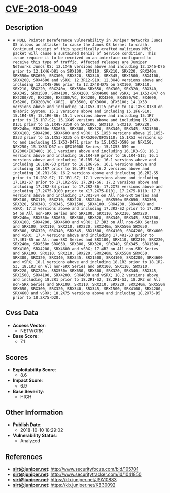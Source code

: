 
# [CVE-2018-0049](http://www.securityfocus.com/bid/105701)

## Description

- `A NULL Pointer Dereference vulnerability in Juniper Networks Junos OS allows an attacker to cause the Junos OS kernel to crash. Continued receipt of this specifically crafted malicious MPLS packet will cause a sustained Denial of Service condition. This issue require it to be received on an interface configured to receive this type of traffic. Affected releases are Juniper Networks Junos OS: 12.1X46 versions above and including 12.1X46-D76 prior to 12.1X46-D81 on SRX100, SRX110, SRX210, SRX220, SRX240m, SRX550m SRX650, SRX300, SRX320, SRX340, SRX345, SRX1500, SRX4100, SRX4200, SRX4600 and vSRX; 12.3R12-S10; 12.3X48 versions above and including 12.3X48-D66 prior to 12.3X48-D75 on SRX100, SRX110, SRX210, SRX220, SRX240m, SRX550m SRX650, SRX300, SRX320, SRX340, SRX345, SRX1500, SRX4100, SRX4200, SRX4600 and vSRX; 14.1X53-D47 on EX2200/VC, EX3200, EX3300/VC, EX4200, EX4300, EX4550/VC, EX4600, EX6200, EX8200/VC (XRE), QFX3500, QFX3600, QFX5100; 14.1X53 versions above and including 14.1X53-D115 prior to 14.1X53-D130 on QFabric System; 15.1 versions above and including 15.1F6-S10; 15.1R4-S9; 15.1R6-S6; 15.1 versions above and including 15.1R7 prior to 15.1R7-S2; 15.1X49 versions above and including 15.1X49-D131 prior to 15.1X49-D150 on SRX100, SRX110, SRX210, SRX220, SRX240m, SRX550m SRX650, SRX300, SRX320, SRX340, SRX345, SRX1500, SRX4100, SRX4200, SRX4600 and vSRX; 15.1X53 versions above 15.1X53-D233 prior to 15.1X53-D235 on QFX5200/QFX5110; 15.1X53 versions up to and including 15.1X53-D471 prior to 15.1X53-D590 on NFX150, NFX250; 15.1X53-D67 on QFX10000 Series; 15.1X53-D59 on EX2300/EX3400; 16.1 versions above and including 16.1R3-S8; 16.1 versions above and including 16.1R4-S9 prior to 16.1R4-S12; 16.1 versions above and including 16.1R5-S4; 16.1 versions above and including 16.1R6-S3 prior to 16.1R6-S6; 16.1 versions above and including 16.1R7 prior to 16.1R7-S2; 16.2 versions above and including 16.2R1-S6; 16.2 versions above and including 16.2R2-S5 prior to 16.2R2-S7; 17.1R1-S7; 17.1 versions above and including 17.1R2-S7 prior to 17.1R2-S9; 17.2R1-S6; 17.2 versions above and including 17.2R2-S4 prior to 17.2R2-S6; 17.2X75 versions above and including 17.2X75-D100 prior to X17.2X75-D101, 17.2X75-D110; 17.3 versions above and including 17.3R1-S4 on All non-SRX Series and SRX100, SRX110, SRX210, SRX220, SRX240m, SRX550m SRX650, SRX300, SRX320, SRX340, SRX345, SRX1500, SRX4100, SRX4200, SRX4600 and vSRX; 17.3 versions above and including 17.3R2-S2 prior to 17.3R2-S4 on All non-SRX Series and SRX100, SRX110, SRX210, SRX220, SRX240m, SRX550m SRX650, SRX300, SRX320, SRX340, SRX345, SRX1500, SRX4100, SRX4200, SRX4600 and vSRX; 17.3R3 on All non-SRX Series and SRX100, SRX110, SRX210, SRX220, SRX240m, SRX550m SRX650, SRX300, SRX320, SRX340, SRX345, SRX1500, SRX4100, SRX4200, SRX4600 and vSRX; 17.4 versions above and including 17.4R1-S3 prior to 17.4R1-S5 on All non-SRX Series and SRX100, SRX110, SRX210, SRX220, SRX240m, SRX550m SRX650, SRX300, SRX320, SRX340, SRX345, SRX1500, SRX4100, SRX4200, SRX4600 and vSRX; 17.4R2 on All non-SRX Series and SRX100, SRX110, SRX210, SRX220, SRX240m, SRX550m SRX650, SRX300, SRX320, SRX340, SRX345, SRX1500, SRX4100, SRX4200, SRX4600 and vSRX; 18.1 versions above and including 18.1R2 prior to 18.1R2-S3, 18.1R3 on All non-SRX Series and SRX100, SRX110, SRX210, SRX220, SRX240m, SRX550m SRX650, SRX300, SRX320, SRX340, SRX345, SRX1500, SRX4100, SRX4200, SRX4600 and vSRX; 18.2 versions above and including 18.2R1 prior to 18.2R1-S2, 18.2R1-S3, 18.2R2 on All non-SRX Series and SRX100, SRX110, SRX210, SRX220, SRX240m, SRX550m SRX650, SRX300, SRX320, SRX340, SRX345, SRX1500, SRX4100, SRX4200, SRX4600 and vSRX; 18.2X75 versions above and including 18.2X75-D5 prior to 18.2X75-D20.`

## Cvss Data

- **Access Vector**:
  - NETWORK
- **Base Score**:
  - 7.1

## Scores

- **Exploitability Score**:
  - 8.6
- **Impact Score**:
  - 6.9
- **Base Severity**:
  - HIGH

## Other Information

- **Publish Date**:
  - 2018-10-10 18:29:02
- **Vulnerability Status**:
  - Analyzed

## References

- **sirt@juniper.net**: http://www.securityfocus.com/bid/105701
- **sirt@juniper.net**: http://www.securitytracker.com/id/1041850
- **sirt@juniper.net**: https://kb.juniper.net/JSA10883
- **sirt@juniper.net**: https://kb.juniper.net/KB30092
